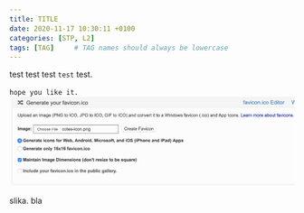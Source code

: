 ```yaml
---
title: TITLE
date: 2020-11-17 10:30:11 +0100
categories: [STP, L2]
tags: [TAG]     # TAG names should always be lowercase
---
```


test test test `test` test.

`hope you like it.`
![upload-image](/assets/img/sample/upload-image.png)

slika.
bla
